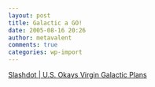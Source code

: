 ```yaml
---
layout: post
title: Galactic a GO!
date: 2005-08-16 20:26
author: metavalent
comments: true
categories: wp-import
---
```

<a href="http://science.slashdot.org/article.pl?sid=05/08/16/1752201&amp;tid=160&amp;tid=103&amp;tid=187">Slashdot | U.S. Okays Virgin Galactic Plans</a>
